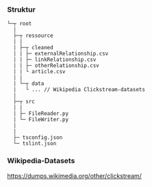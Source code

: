 ### Struktur
```
└─┬ root
  |
  ├─┬ ressource
  | |
  | ├─┬ cleaned
  | | ├─ externalRelationship.csv
  | | ├─ linkRelationship.csv
  | | ├─ otherRelationship.csv
  | | └ article.csv
  | |
  | └─┬ data
  |   └ ... // Wikipedia Clickstream-datasets
  |
  ├─┬ src
  | |
  | ├─ FileReader.py
  | └─ FileWriter.py
  |
  |
  ├─ tsconfig.json
  └─ tslint.json
```

### Wikipedia-Datasets
https://dumps.wikimedia.org/other/clickstream/
